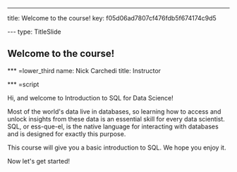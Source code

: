 ---
title: Welcome to the course!
key: f05d06ad7807cf476fdb5f674174c9d5


--- type: TitleSlide
## Welcome to the course!


*** =lower_third
name: Nick Carchedi
title: Instructor

*** =script

Hi, and welcome to Introduction to SQL for Data Science!

Most of the world's data live in databases, so learning how to access and unlock insights from these data is an essential skill for every data scientist. SQL, or ess-que-el, is the native language for interacting with databases and is designed for exactly this purpose.

This course will give you a basic introduction to SQL. We hope you enjoy it.

Now let's get started!
